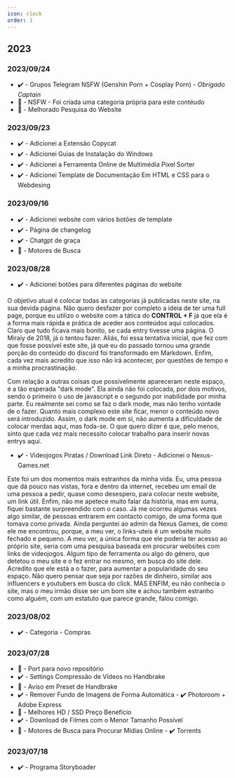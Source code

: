 ```yaml
---
icon: clock
order: 1
---
```


## 2023

### 2023/09/24

- ✔️ - Grupos Telegram NSFW (Genshin Porn + Cosplay Porn) - *Obrigado Captain*
- 🚧 - NSFW - Foi criada uma categoria própria para este contéudo
- 🚧 - Melhorado Pesquisa do Website

### 2023/09/23

- ✔️ - Adicionei a Extensão Copycat
- ✔️ - Adicionei Guias de Instalação do Windows
- ✔️ - Adicionei a Ferramenta Online de Multimédia Pixel Sorter
- ✔️ - Adicionei Template de Documentação Em HTML e CSS para o Webdesing

### 2023/09/16

- ✔️ - Adicionei website com vários botões de template 
- ✔️ - Página de changelog 
- ✔️ - Chatgpt de graça
- 🚧 - Motores de Busca


### 2023/08/28

* ✔️ - Adicionei botões para diferentes páginas do website

O objetivo atual é colocar todas as categorias já publicadas neste site, na sua devida página. Não quero desfazer por completo a ideia de ter uma full page, porque eu utilizo o website com a tática do **CONTROL + F** já que ela é a forma mais rápida e prática de aceder aos conteúdos aqui colocados. Claro que tudo ficava mais bonito, se cada entry tivesse uma página. O Miraiy de 2018, já o tentou fazer. Aliás, foi essa tentativa inicial, que fez com que fosse possível este site, já que eu do passado tornou uma grande porção do conteúdo do discord foi transformado em Markdown. Enfim, cada vez mais acredito que isso não irá acontecer, por questões de tempo e a minha procrastinação.

Com relação a outras coisas que possivelmente apareceram neste espaço, é a tão esperada "dark mode". Ela ainda não foi colocada, por dois motivos, sendo o primeiro o uso de javascript e o segundo por inabilidade por minha parte. Eu realmente sei como se faz o dark mode, mas não tenho vontade de o fazer. Quanto mais complexo este site ficar, menor o conteúdo novo será introduzido. Assim, o dark mode em si, não aumenta a dificuldade de colocar merdas aqui, mas foda-se. O que quero dizer é que, pelo menos, sinto que cada vez mais necessito colocar trabalho para inserir novas entrys aqui.

* ✔️ - Videojogos Piratas / Download Link Direto - Adicionei o Nexus-Games.net

Este foi um dos momentos mais estranhos da minha vida. Eu, uma pessoa que dá pouco nas vistas, fora e dentro da internet, recebeu um email de uma pessoa a pedir, quase como desespero, para colocar neste website, um link útil. Enfim, não me apetece muito falar da história, mas em suma, fiquei bastante surpreendido com o caso. Já me ocorreu algumas vezes algo similar, de pessoas entrarem em contacto comigo, de uma forma que tomava como privada. Ainda perguntei ao admin da Nexus Games, de como ele me encontrou, porque, a meu ver, o links-uteis é um website muito fechado e pequeno. A meu ver, a única forma que ele poderia ter acesso ao próprio site, seria com uma pesquisa baseada em procurar websites com links de videojogos. Algum tipo de ferramenta ou algo do género, que detetou o meu site e o fez entrar no mesmo, em busca do site dele. Acredito que ele está a o fazer, para aumentar a popularidade do seu espaço. Não quero pensar que seja por razões de dinheiro, similar aos influencers e youtubers em busca do click. MAS ENFIM, eu não conhecia o site, mas o meu irmão disse ser um bom site e achou também estranho como alguém, com um estatuto que parece grande, falou comigo.

### 2023/08/02

* ✔️ - Categoria - Compras

### 2023/07/28

* 🚧 - Port para novo repositório
* ✔️ - Settings Compressão de Vídeos no Handbrake
* 🚧 - Aviso em Preset de Handbrake
* ✔️ - Remover Fundo de Imagens de Forma Automática - ✔️ Photoroom + Adobe Express
* 🚧 - Melhores HD / SSD Preço Benefício
* ✔️ - Download de Filmes com o Menor Tamanho Possível
* 🚧 - Motores de Busca para Procurar Mídias Online - ✔️ Torrents

### 2023/07/18

* ✔️ - Programa Storyboader